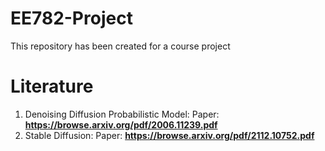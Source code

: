 # EE782-Project
This repository has been created for a course project
# Literature 
1) Denoising Diffusion Probabilistic Model:
Paper: **https://browse.arxiv.org/pdf/2006.11239.pdf**
2) Stable Diffusion:
Paper: **https://browse.arxiv.org/pdf/2112.10752.pdf**
